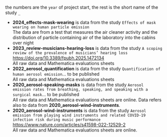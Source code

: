 the numbers are the `year` of project start, the rest is the short name of the study `_` 

+ __2024_effects-mask-wearing__ is data from the study `Effects of mask wearing on human particle emission`<br>The data are from a test that measures the air cleaner activity and the distribution of particle containing air of the laboratory into the cabins over night
+ __2023_review-musicians-hearing-loss__ is data from the study `A scoping review of the prevalence of musicians’ hearing loss` https://doi.org/10.3389/fpubh.2025.1472134 <br>All raw data and Mathematica evaluations sheets
+ __2022_aerosol_quantification__ is data from the study `Quantification of human aerosol emission`... to be published <br>All raw data and Mathematica evaluations sheets
+ __2020_aerosol-speaking-masks__ is data from the study `Aerosol emission rates from breathing, speaking, and speaking with a surgical mask`... to be published<br>All raw data and Mathematica evaluations sheets are online. Data refers also to data from __2020_aerosol-wind-instruments__.
+ __2020_aerosol-wind-instruments__ is data from the study  `Aerosol emission from playing wind instruments and related COVID-19 infection risk during music performance` https://www.nature.com/articles/s41598-022-12529-2<br>All raw data and Mathematica evaluations sheets are online.
